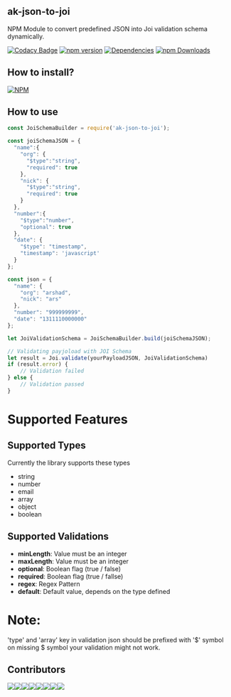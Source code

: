 ## ak-json-to-joi

NPM Module to convert predefined JSON into Joi validation schema dynamically.

[![Codacy Badge](https://api.codacy.com/project/badge/Grade/ad662a16b8784785b4d39b10f075a47c)](https://www.codacy.com/app/arshadkazmi42/ak-json-to-joi?utm_source=github.com&amp;utm_medium=referral&amp;utm_content=arshadkazmi42/ak-json-to-joi&amp;utm_campaign=Badge_Grade)
[![npm version](https://badge.fury.io/js/ak-json-to-joi.svg)](https://badge.fury.io/js/ak-json-to-joi)
[![Dependencies](https://david-dm.org/arshadkazmi42/ak-json-to-joi.svg)](https://david-dm.org/arshadkazmi42/ak-json-to-joi)
[![npm Downloads](https://img.shields.io/npm/dm/ak-json-to-joi.svg)](https://www.npmjs.com/package/ak-json-to-joi)

## How to install?

[![NPM](https://nodei.co/npm/ak-json-to-joi.png)](https://www.npmjs.com/package/ak-json-to-joi/)


## How to use

```javascript
const JoiSchemaBuilder = require('ak-json-to-joi');

const joiSchemaJSON = {
  "name":{
    "org": {
      "$type":"string",
      "required": true
    },
    "nick": {
      "$type":"string",
      "required": true
    }
  },
  "number":{
    "$type":"number",
    "optional": true
  },
  "date": {
    "$type": "timestamp",
    "timestamp": 'javascript'
  }
};

const json = {
  "name": {
    "org": "arshad",
    "nick": "ars"
  },
  "number": "999999999",
  "date": "1311110000000"
};

let JoiValidationSchema = JoiSchemaBuilder.build(joiSchemaJSON);

// Validating payjoload with JOI Schema
let result = Joi.validate(yourPayloadJSON, JoiValidationSchema)
if (result.error) {
    // Validation failed
} else {
    // Validation passed
}

```

# Supported Features

## Supported Types

Currently the library supports these types 

- string
- number
- email
- array
- object
- boolean

## Supported Validations

- **minLength**: Value must be an integer
- **maxLength**: Value must be an integer
- **optional**: Boolean flag (true / false)
- **required**: Boolean flag (true / fallse)
- **regex**: Regex Pattern
- **default**: Default value, depends on the type defined

# Note:

'type' and 'array' key in validation json should be prefixed with '$' symbol
on missing $ symbol your validation might not work.

## Contributors

[![](https://sourcerer.io/fame/arshadkazmi42/arshadkazmi42/ak-json-to-joi/images/0)](https://sourcerer.io/fame/arshadkazmi42/arshadkazmi42/ak-json-to-joi/links/0)[![](https://sourcerer.io/fame/arshadkazmi42/arshadkazmi42/ak-json-to-joi/images/1)](https://sourcerer.io/fame/arshadkazmi42/arshadkazmi42/ak-json-to-joi/links/1)[![](https://sourcerer.io/fame/arshadkazmi42/arshadkazmi42/ak-json-to-joi/images/2)](https://sourcerer.io/fame/arshadkazmi42/arshadkazmi42/ak-json-to-joi/links/2)[![](https://sourcerer.io/fame/arshadkazmi42/arshadkazmi42/ak-json-to-joi/images/3)](https://sourcerer.io/fame/arshadkazmi42/arshadkazmi42/ak-json-to-joi/links/3)[![](https://sourcerer.io/fame/arshadkazmi42/arshadkazmi42/ak-json-to-joi/images/4)](https://sourcerer.io/fame/arshadkazmi42/arshadkazmi42/ak-json-to-joi/links/4)[![](https://sourcerer.io/fame/arshadkazmi42/arshadkazmi42/ak-json-to-joi/images/5)](https://sourcerer.io/fame/arshadkazmi42/arshadkazmi42/ak-json-to-joi/links/5)[![](https://sourcerer.io/fame/arshadkazmi42/arshadkazmi42/ak-json-to-joi/images/6)](https://sourcerer.io/fame/arshadkazmi42/arshadkazmi42/ak-json-to-joi/links/6)[![](https://sourcerer.io/fame/arshadkazmi42/arshadkazmi42/ak-json-to-joi/images/7)](https://sourcerer.io/fame/arshadkazmi42/arshadkazmi42/ak-json-to-joi/links/7)
